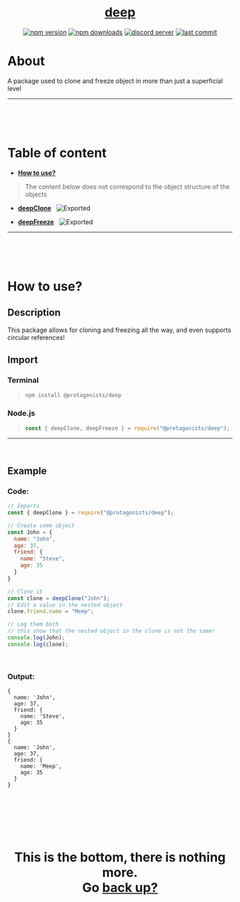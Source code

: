 <div id="top" align="center">

<h1><a href="https://github.com/ThePywon/deep">deep</a></h1>
 
[![npm version](https://img.shields.io/npm/v/@protagonists/deep)](https://npmjs.com/package/@protagonists/deep)
[![npm downloads](https://img.shields.io/npm/dt/@protagonists/deep)](https://npmjs.com/package/@protagonists/deep)
[![discord server](https://img.shields.io/discord/937758194736955443?logo=discord&logoColor=white)](https://discord.gg/cwhj3EgqGP)
[![last commit](https://img.shields.io/github/last-commit/ThePywon/deep)](https://github.com/ThePywon/deep)
 
</div>



# About

A package used to clone and freeze object in more than just a superficial level

---

<br/><br/><br/>



# Table of content

* [**How to use?**](#how-to-use)

> The content below does not correspond to the object structure of the objects

* [**deepClone**](https://github.com/ThePywon/deep/blob/main/documentation/deepClone.md) &nbsp; ![Exported](https://img.shields.io/badge/-Exported-cyan)

* [**deepFreeze**](https://github.com/ThePywon/deep/blob/main/documentation/deepFreeze.md) &nbsp; ![Exported](https://img.shields.io/badge/-Exported-cyan)

---

<br/><br/><br/>



# How to use?

## Description

This package allows for cloning and freezing all the way, and even supports circular references!

## Import

### Terminal

> ```sh
> npm install @protagonists/deep
> ```

### Node.js

> ```js
> const { deepClone, deepFreeze } = require("@protagonists/deep");
> ```

---



<br/>

## Example

### Code:

```js
// Imports
const { deepClone } = require("@protagonists/deep");

// Create some object
const John = {
  name: "John",
  age: 37,
  friend: {
    name: "Steve",
    age: 35
  }
}

// Clone it
const clone = deepClone("John");
// Edit a value in the nested object
clone.friend.name = "Meep";

// Log them both
// this show that the nested object in the clone is not the same!
console.log(John);
console.log(clone);
```

<br/>

### Output:

```
{
  name: 'John',
  age: 37,
  friend: {
    name: 'Steve',
    age: 35
  }
}
{
  name: 'John',
  age: 37,
  friend: {
    name: 'Meep',
    age: 35
  }
}
```

<br/><br/><br/><br/><br/>

<h1 align="center">This is the bottom, there is nothing more.<br/>
Go <a href="#top">back up?</a></h1>
